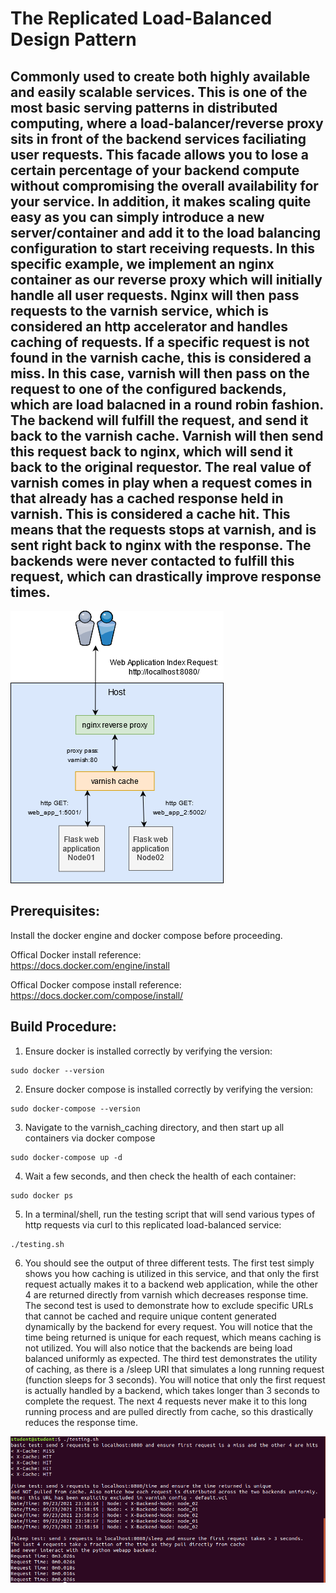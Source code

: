 # The Replicated Load-Balanced Design Pattern
## Commonly used to create both highly available and easily scalable services. This is one of the most basic serving patterns in distributed computing, where a load-balancer/reverse proxy sits in front of the backend services faciliating user requests. This facade allows you to lose a certain percentage of your backend compute without compromising the overall availability for your service. In addition, it makes scaling quite easy as you can simply introduce a new server/container and add it to the load balancing configuration to start receiving requests. In this specific example, we implement an nginx container as our reverse proxy which will initially handle all user requests. Nginx will then pass requests to the varnish service, which is considered an http accelerator and handles caching of requests. If a specific request is not found in the varnish cache, this is considered a miss. In this case, varnish will then pass on the request to one of the configured backends, which are load balacned in a round robin fashion. The backend will fulfill the request, and send it back to the varnish cache. Varnish will then send this request back to nginx, which will send it back to the original requestor. The real value of varnish comes in play when a request comes in that already has a cached response held in varnish. This is considered a cache hit. This means that the requests stops at varnish, and is sent right back to nginx with the response. The backends were never contacted to fulfill this request, which can drastically improve response times.

![replicated_lb_services_varnish_caching_architecture diagram](replicated_lb_services_varnish_caching_arch.png)

## Prerequisites:  
Install the docker engine and docker compose before proceeding.  

Offical Docker install reference:  
https://docs.docker.com/engine/install  

Offical Docker compose install reference:   
https://docs.docker.com/compose/install/

## Build Procedure:
1. Ensure docker is installed correctly by verifying the version:  
  ```shell
  sudo docker --version 
  ```
  
2. Ensure docker compose is installed correctly by verifying the version:  
  ```shell  
  sudo docker-compose --version   
  ```
  
3. Navigate to the varnish_caching directory, and then start up all containers via docker compose  
  ```shell  
  sudo docker-compose up -d 
  ```

4. Wait a few seconds, and then check the health of each container:  
  ```shell
  sudo docker ps
  ```

5. In a terminal/shell, run the testing script that will send various types of http requests via curl to this replicated load-balanced service:  
  ```shell
  ./testing.sh 
  ```
  
6. You should see the output of three different tests. The first test simply shows you how caching is utilized in this service, and that only the first request actually makes it to a backend web application, while the other 4 are returned directly from varnish which decreases response time. The second test is used to demonstrate how to exclude specific URLs that cannot be cached and require unique content generated dynamically by the backend for every request. You will notice that the time being returned is unique for each request, which means caching is not utilized. You will also notice that the backends are being load balanced uniformly as expected. The third test demonstrates the utility of caching, as there is a /sleep URI that simulates a long running request (function sleeps for 3 seconds). You will notice that only the first request is actually handled by a backend, which takes longer than 3 seconds to complete the request. The next 4 requests never make it to this long running process and are pulled directly from cache, so this drastically reduces the response time.  

![replicated_load-balanced_services_testing_results](replicated_load-balanced_services_testing_results.png)
